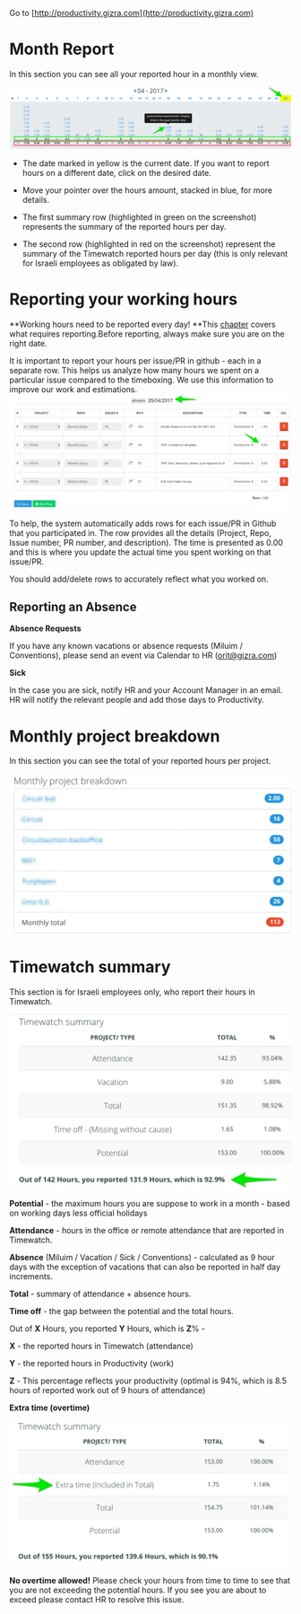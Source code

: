 Go to [http://productivity.gizra.com](http://productivity.gizra.com)

# Month Report

In this section you can see all your reported hour in a monthly view.

![](/images/productivity/month_report.jpg)

* The date marked in yellow is the current date. If you want to report hours on a different date, click on the desired date.

* Move your pointer over the hours amount, stacked in blue, for more details.

* The first summary row \(highlighted in green on the screenshot\) represents the summary of the reported hours per day.

* The second row \(highlighted in red on the screenshot\) represent the summary of the Timewatch reported hours per day \(this is only relevant for Israeli employees as obligated by law\).

# Reporting your working hours

**Working hours need to be reported every day! **This [chapter](https://www.thegizraway.com/productivity.html) covers what requires reporting.Before reporting, always make sure you are on the right date.

It is important to report your hours per issue/PR in github - each in a separate row. This helps us analyze how many hours we spent on a particular issue compared to the timeboxing. We use this information to improve our work and estimations.![](/images/productivity/report_working_hours.jpg)

To help, the system automatically adds rows for each issue/PR in Github that you participated in. The row provides all the details \(Project, Repo, Issue number, PR number, and description\). The time is presented as 0.00 and this is where you update the actual time you spent working on that issue/PR.

You should add/delete rows to accurately reflect what you worked on.

## Reporting an Absence

**Absence Requests**

If you have any known vacations or absence requests \(Miluim / Conventions\), please send an event via Calendar to HR \(orit@gizra.com\)

**Sick**

In the case you are sick, notify HR and your Account Manager in an email. HR will notify the relevant people and add those days to Productivity.

# Monthly project breakdown

In this section you can see the total of your reported hours per project.

![](/images/productivity/month_breakdown.jpg)

# Timewatch summary

This section is for Israeli employees only, who report their hours in Timewatch.

![](/images/productivity/timewatch_summary.jpg)

**Potential** - the maximum hours you are suppose to work in a month - based on working days less official holidays

**Attendance** - hours in the office or remote attendance that are reported in Timewatch.

**Absence** \(Miluim / Vacation / Sick / Conventions\) - calculated as 9 hour days with the exception of vacations that can also be reported in half day increments.

**Total** - summary of attendance + absence hours.

**Time off** - the gap between the potential and the total hours.

Out of **X** Hours, you reported **Y** Hours, which is **Z**% -

**X** - the reported hours in Timewatch \(attendance\)

**Y** - the reported hours in Productivity \(work\)

**Z** - This percentage reflects your productivity \(optimal is 94%, which is 8.5 hours of reported work out of 9 hours of attendance\)

**Extra time \(overtime\)**

![](/images/productivity/extra_time.jpg)

**No overtime allowed!** Please check your hours from time to time to see that you are not exceeding the potential hours. If you see you are about to exceed please contact HR to resolve this issue.


